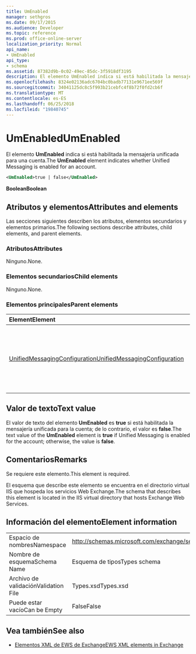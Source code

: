```yaml
---
title: UmEnabled
manager: sethgros
ms.date: 09/17/2015
ms.audience: Developer
ms.topic: reference
ms.prod: office-online-server
localization_priority: Normal
api_name:
- UmEnabled
api_type:
- schema
ms.assetid: 87382d9b-0c02-49ec-85dc-3f5918df3195
description: El elemento UmEnabled indica si está habilitada la mensajería unificada para una cuenta.
ms.openlocfilehash: 8324e02136adc6704bc0badb77131e9671ee569f
ms.sourcegitcommit: 34041125dc8c5f993b21cebfc4f8b72f0fd2cb6f
ms.translationtype: MT
ms.contentlocale: es-ES
ms.lasthandoff: 06/25/2018
ms.locfileid: "19840745"
---
```

# <a name="umenabled"></a><span data-ttu-id="95c7d-103">UmEnabled</span><span class="sxs-lookup"><span data-stu-id="95c7d-103">UmEnabled</span></span>

<span data-ttu-id="95c7d-104">El elemento **UmEnabled** indica si está habilitada la mensajería unificada para una cuenta.</span><span class="sxs-lookup"><span data-stu-id="95c7d-104">The **UmEnabled** element indicates whether Unified Messaging is enabled for an account.</span></span> 
  
```XML
<UmEnabled>true | false</UmEnabled>
```

 <span data-ttu-id="95c7d-105">**Boolean**</span><span class="sxs-lookup"><span data-stu-id="95c7d-105">**Boolean**</span></span>
## <a name="attributes-and-elements"></a><span data-ttu-id="95c7d-106">Atributos y elementos</span><span class="sxs-lookup"><span data-stu-id="95c7d-106">Attributes and elements</span></span>

<span data-ttu-id="95c7d-107">Las secciones siguientes describen los atributos, elementos secundarios y elementos primarios.</span><span class="sxs-lookup"><span data-stu-id="95c7d-107">The following sections describe attributes, child elements, and parent elements.</span></span>
  
### <a name="attributes"></a><span data-ttu-id="95c7d-108">Atributos</span><span class="sxs-lookup"><span data-stu-id="95c7d-108">Attributes</span></span>

<span data-ttu-id="95c7d-109">Ninguno.</span><span class="sxs-lookup"><span data-stu-id="95c7d-109">None.</span></span>
  
### <a name="child-elements"></a><span data-ttu-id="95c7d-110">Elementos secundarios</span><span class="sxs-lookup"><span data-stu-id="95c7d-110">Child elements</span></span>

<span data-ttu-id="95c7d-111">Ninguno.</span><span class="sxs-lookup"><span data-stu-id="95c7d-111">None.</span></span>
  
### <a name="parent-elements"></a><span data-ttu-id="95c7d-112">Elementos principales</span><span class="sxs-lookup"><span data-stu-id="95c7d-112">Parent elements</span></span>

|<span data-ttu-id="95c7d-113">**Element**</span><span class="sxs-lookup"><span data-stu-id="95c7d-113">**Element**</span></span>|<span data-ttu-id="95c7d-114">**Descripción**</span><span class="sxs-lookup"><span data-stu-id="95c7d-114">**Description**</span></span>|
|:-----|:-----|
|[<span data-ttu-id="95c7d-115">UnifiedMessagingConfiguration</span><span class="sxs-lookup"><span data-stu-id="95c7d-115">UnifiedMessagingConfiguration</span></span>](unifiedmessagingconfiguration.md) <br/> |<span data-ttu-id="95c7d-116">Contiene información de configuración de servicio para el servicio de mensajería unificada.</span><span class="sxs-lookup"><span data-stu-id="95c7d-116">Contains service configuration information for the Unified Messaging service.</span></span>  <br/> |
   
## <a name="text-value"></a><span data-ttu-id="95c7d-117">Valor de texto</span><span class="sxs-lookup"><span data-stu-id="95c7d-117">Text value</span></span>

<span data-ttu-id="95c7d-118">El valor de texto del elemento **UmEnabled** es **true** si está habilitada la mensajería unificada para la cuenta; de lo contrario, el valor es **false**.</span><span class="sxs-lookup"><span data-stu-id="95c7d-118">The text value of the **UmEnabled** element is **true** if Unified Messaging is enabled for the account; otherwise, the value is **false**.</span></span>
  
## <a name="remarks"></a><span data-ttu-id="95c7d-119">Comentarios</span><span class="sxs-lookup"><span data-stu-id="95c7d-119">Remarks</span></span>

<span data-ttu-id="95c7d-120">Se requiere este elemento.</span><span class="sxs-lookup"><span data-stu-id="95c7d-120">This element is required.</span></span>
  
<span data-ttu-id="95c7d-121">El esquema que describe este elemento se encuentra en el directorio virtual IIS que hospeda los servicios Web Exchange.</span><span class="sxs-lookup"><span data-stu-id="95c7d-121">The schema that describes this element is located in the IIS virtual directory that hosts Exchange Web Services.</span></span>
  
## <a name="element-information"></a><span data-ttu-id="95c7d-122">Información del elemento</span><span class="sxs-lookup"><span data-stu-id="95c7d-122">Element information</span></span>

|||
|:-----|:-----|
|<span data-ttu-id="95c7d-123">Espacio de nombres</span><span class="sxs-lookup"><span data-stu-id="95c7d-123">Namespace</span></span>  <br/> |http://schemas.microsoft.com/exchange/services/2006/types  <br/> |
|<span data-ttu-id="95c7d-124">Nombre de esquema</span><span class="sxs-lookup"><span data-stu-id="95c7d-124">Schema Name</span></span>  <br/> |<span data-ttu-id="95c7d-125">Esquema de tipos</span><span class="sxs-lookup"><span data-stu-id="95c7d-125">Types schema</span></span>  <br/> |
|<span data-ttu-id="95c7d-126">Archivo de validación</span><span class="sxs-lookup"><span data-stu-id="95c7d-126">Validation File</span></span>  <br/> |<span data-ttu-id="95c7d-127">Types.xsd</span><span class="sxs-lookup"><span data-stu-id="95c7d-127">Types.xsd</span></span>  <br/> |
|<span data-ttu-id="95c7d-128">Puede estar vacío</span><span class="sxs-lookup"><span data-stu-id="95c7d-128">Can be Empty</span></span>  <br/> |<span data-ttu-id="95c7d-129">False</span><span class="sxs-lookup"><span data-stu-id="95c7d-129">False</span></span>  <br/> |
   
## <a name="see-also"></a><span data-ttu-id="95c7d-130">Vea también</span><span class="sxs-lookup"><span data-stu-id="95c7d-130">See also</span></span>



- [<span data-ttu-id="95c7d-131">Elementos XML de EWS de Exchange</span><span class="sxs-lookup"><span data-stu-id="95c7d-131">EWS XML elements in Exchange</span></span>](ews-xml-elements-in-exchange.md)

